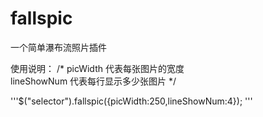# fallspic
一个简单瀑布流照片插件

使用说明：
/*
  picWidth 代表每张图片的宽度  
  lineShowNum 代表每行显示多少张图片
*/

'''$("selector").fallspic({picWidth:250,lineShowNum:4}); '''
